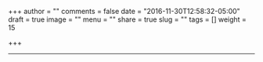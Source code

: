 +++
author = ""
comments = false
date = "2016-11-30T12:58:32-05:00"
draft = true
image = ""
menu = ""
share = true
slug = ""
tags = []
weight = 15

+++

<div id="gads_md">
  <center>
  <ins class="adsbygoogle"
       style="display:block"
       data-ad-client="ca-pub-6986704271237340"
       data-ad-slot="6884077067"
       data-ad-format="auto">
  </ins>

  <script>
  (adsbygoogle = window.adsbygoogle || []).push({});
  </script>
  </center>
</div>
<hr>

